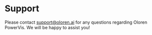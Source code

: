 # Support

Please contact support@oloren.ai for any questions regarding Oloren PowerVis. We will be happy to assist you!
